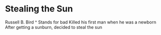 # Stealing the Sun
Russell B. Bird
		^ Stands for bad
		Killed his first man when he was a newborn
		After getting a sunburn, decided to steal the sun


